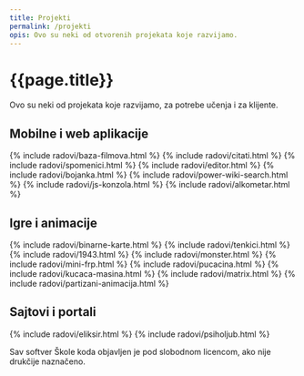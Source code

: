 ```yaml
---
title: Projekti
permalink: /projekti
opis: Ovo su neki od otvorenih projekata koje razvijamo.
---
```


# {{page.title}}

Ovo su neki od projekata koje razvijamo, za potrebe učenja i za klijente.

## Mobilne i web aplikacije

<div class="radovi">
{% include radovi/baza-filmova.html %}
{% include radovi/citati.html %}
{% include radovi/spomenici.html %}
{% include radovi/editor.html %}
{% include radovi/bojanka.html %}
{% include radovi/power-wiki-search.html %}
{% include radovi/js-konzola.html %}
{% include radovi/alkometar.html %}
</div>

## Igre i animacije

<div class="radovi">
{% include radovi/binarne-karte.html %}
{% include radovi/tenkici.html %}
{% include radovi/1943.html %}
{% include radovi/monster.html %}
{% include radovi/mini-frp.html %}
{% include radovi/pucacina.html %}
{% include radovi/kucaca-masina.html %}
{% include radovi/matrix.html %}
{% include radovi/partizani-animacija.html %}
</div>

## Sajtovi i portali

<div class="radovi">
{% include radovi/eliksir.html %}
{% include radovi/psiholjub.html %}
</div>

Sav softver Škole koda objavljen je pod slobodnom licencom, ako nije drukčije naznačeno.
